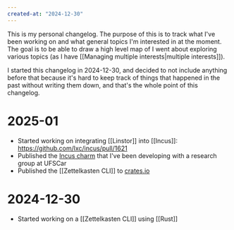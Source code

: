 ```yaml
---
created-at: "2024-12-30"
---
```


This is my personal changelog. The purpose of this is to track what I've been working on and what general topics I'm interested in at the moment. The goal is to be able to draw a high level map of I went about exploring various topics (as I have [[Managing multiple interests|multiple interests]]).

I started this changelog in 2024-12-30, and decided to not include anything before that because it's hard to keep track of things that happened in the past without writing them down, and that's the whole point of this changelog.

# 2025-01

- Started working on integrating [[Linstor]] into [[Incus]]: https://github.com/lxc/incus/pull/1621
- Published the [Incus charm](https://charmhub.io/incus) that I've been developing with a research group at UFSCar
- Published the [[Zettelkasten CLI]] to [crates.io](https://crates.io/crates/zetty)

# 2024-12-30

- Started working on a [[Zettelkasten CLI]] using [[Rust]]
